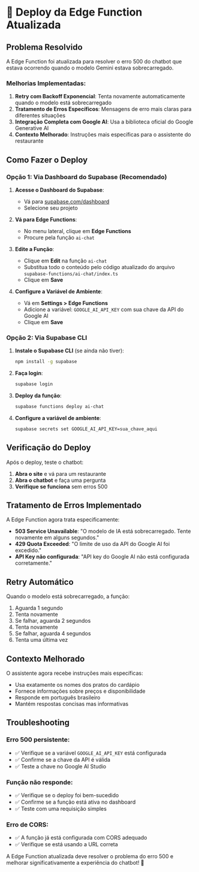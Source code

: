 # 🚀 Deploy da Edge Function Atualizada

## Problema Resolvido

A Edge Function foi atualizada para resolver o erro 500 do chatbot que estava ocorrendo quando o modelo Gemini estava sobrecarregado.

### Melhorias Implementadas:

1. **Retry com Backoff Exponencial**: Tenta novamente automaticamente quando o modelo está sobrecarregado
2. **Tratamento de Erros Específicos**: Mensagens de erro mais claras para diferentes situações
3. **Integração Completa com Google AI**: Usa a biblioteca oficial do Google Generative AI
4. **Contexto Melhorado**: Instruções mais específicas para o assistente do restaurante

## Como Fazer o Deploy

### Opção 1: Via Dashboard do Supabase (Recomendado)

1. **Acesse o Dashboard do Supabase**:
   - Vá para [supabase.com/dashboard](https://supabase.com/dashboard)
   - Selecione seu projeto

2. **Vá para Edge Functions**:
   - No menu lateral, clique em **Edge Functions**
   - Procure pela função `ai-chat`

3. **Edite a Função**:
   - Clique em **Edit** na função `ai-chat`
   - Substitua todo o conteúdo pelo código atualizado do arquivo `supabase-functions/ai-chat/index.ts`
   - Clique em **Save**

4. **Configure a Variável de Ambiente**:
   - Vá em **Settings > Edge Functions**
   - Adicione a variável: `GOOGLE_AI_API_KEY` com sua chave da API do Google AI
   - Clique em **Save**

### Opção 2: Via Supabase CLI

1. **Instale o Supabase CLI** (se ainda não tiver):
   ```bash
   npm install -g supabase
   ```

2. **Faça login**:
   ```bash
   supabase login
   ```

3. **Deploy da função**:
   ```bash
   supabase functions deploy ai-chat
   ```

4. **Configure a variável de ambiente**:
   ```bash
   supabase secrets set GOOGLE_AI_API_KEY=sua_chave_aqui
   ```

## Verificação do Deploy

Após o deploy, teste o chatbot:

1. **Abra o site** e vá para um restaurante
2. **Abra o chatbot** e faça uma pergunta
3. **Verifique se funciona** sem erros 500

## Tratamento de Erros Implementado

A Edge Function agora trata especificamente:

- **503 Service Unavailable**: "O modelo de IA está sobrecarregado. Tente novamente em alguns segundos."
- **429 Quota Exceeded**: "O limite de uso da API do Google AI foi excedido."
- **API Key não configurada**: "API key do Google AI não está configurada corretamente."

## Retry Automático

Quando o modelo está sobrecarregado, a função:
1. Aguarda 1 segundo
2. Tenta novamente
3. Se falhar, aguarda 2 segundos
4. Tenta novamente
5. Se falhar, aguarda 4 segundos
6. Tenta uma última vez

## Contexto Melhorado

O assistente agora recebe instruções mais específicas:
- Usa exatamente os nomes dos pratos do cardápio
- Fornece informações sobre preços e disponibilidade
- Responde em português brasileiro
- Mantém respostas concisas mas informativas

## Troubleshooting

### Erro 500 persistente:
- ✅ Verifique se a variável `GOOGLE_AI_API_KEY` está configurada
- ✅ Confirme se a chave da API é válida
- ✅ Teste a chave no Google AI Studio

### Função não responde:
- ✅ Verifique se o deploy foi bem-sucedido
- ✅ Confirme se a função está ativa no dashboard
- ✅ Teste com uma requisição simples

### Erro de CORS:
- ✅ A função já está configurada com CORS adequado
- ✅ Verifique se está usando a URL correta

A Edge Function atualizada deve resolver o problema do erro 500 e melhorar significativamente a experiência do chatbot! 🎉
